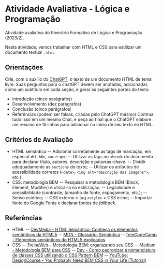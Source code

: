 # Atividade Avaliativa - Lógica e Programação

Atividade avaliativa do Itinerário Formativo de Lógica e Programação (2023/2).

Nesta atividade, vamos trabalhar com HTML e CSS para estilizar um documento textual `.html`.

## Orientações

Crie, com o auxílio do [ChatGPT](https://chat.openai.com/), o texto de um documento HTML de tema livre.
Suas perguntas para o chatGPT devem ser anotadas, adicionadas como um subtítulo em cada seção, e gerar as seguintes partes do texto:

- Introdução (cinco parágrafos)
- Desenvolvimento (dez parágrafos)
- Conclusão (cinco parágrafos)
- Referências (podem ser falsas, criadas pelo ChatGPT mesmo)
  Contrua tudo isso em um mesmo Chat, e peça ao final que o ChatGPT elabore um resumo de 15 linhas para adicionar no início de seu texto no HTML.

## Critérios de Avaliação

- HTML semântico
  -- Adicionar corretamente as tags de marcação, em especial `<h1-h6>`, `<a>` e `<p>`;
  -- Utilizar as tags no `<head>` do documento para declarar título, autores, descrição e palavras-chave.
  -- Dividir adequadamente as `sections` do texto;
  -- Utilizar os atributos de acessibilidade corretos (`<date>`, `<img alt="descrição das imagens">`, etc.)
- CSS: metodologia BEM
  -- Pesquisar a metodologia BEM (Block, Element, Modifier) e utilizá-la na estilização;
  -- Legibilidade e acessibilidade (contraste, tamanho de fonte, espaçamento, etc.);
  -- Senso estético;
  -- CSS externo > tag `<style>` > CSS inline;
  -- Importar fonte do Google Fonts e declarar fontes de _fallback_.

## Referências

- HTML
  -- [DevMedia - HTML Semântico: Conheça os elementos semânticos da HTML5](https://www.devmedia.com.br/html-semantico-conheca-os-elementos-semanticos-da-html5/38065)
  -- [MDN - Glossário: Semântica](https://developer.mozilla.org/pt-BR/docs/Glossary/Semantics)
  -- [freeCodeCamp - Elementos semânticos do HTML5 explicados](https://www.freecodecamp.org/portuguese/news/elementos-semanticos-do-html5-explicados/)
- CSS
  -- [TreinaWeb - Metodologia BEM: organizando seu CSS](https://www.treinaweb.com.br/blog/metodologia-bem-organizando-seu-css)
  -- [Medium - Metodologia BEM para CSS](https://medium.com/@fnandaleite/metodologia-bem-para-css-b0d3269b4853)
  -- [Dev - Como padronizar a nomenclatura de classes CSS utilizando o CSS Pattern BEM](https://dev.to/dxwebster/pt-br-como-padronizar-a-nomenclatura-das-suas-classes-css-utilizando-o-css-pattern-bem-27e1)
  -- [YouTube: DesignCourse - You Probably Need BEM CSS in Your Life (Tutorial)](https://www.youtube.com/watch?v=er1JEDuPbZQ)
